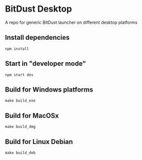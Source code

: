 # BitDust Desktop

A repo for generic BitDust launcher on different desktop platforms


## Install dependencies

    npm install


## Start in "developer mode"

    npm start dev


## Build for Windows platforms

    make build_exe


## Build for MacOSx

    make build_dmg


## Build for Linux Debian

    make build_deb

